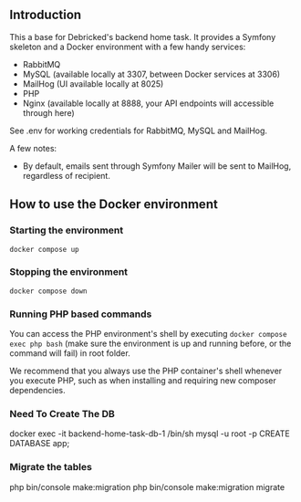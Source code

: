 ## Introduction
This a base for Debricked's backend home task. It provides a Symfony skeleton and a Docker environment with a few handy 
services:

- RabbitMQ
- MySQL (available locally at 3307, between Docker services at 3306)
- MailHog (UI available locally at 8025)
- PHP
- Nginx (available locally at 8888, your API endpoints will accessible through here)

See .env for working credentials for RabbitMQ, MySQL and MailHog.

A few notes:
- By default, emails sent through Symfony Mailer will be sent to MailHog, regardless of recipient.

## How to use the Docker environment
### Starting the environment
`docker compose up`

### Stopping the environment
`docker compose down`

### Running PHP based commands
You can access the PHP environment's shell by executing `docker compose exec php bash` (make sure the environment is up 
and running before, or the command will fail) in root folder.

We recommend that you always use the PHP container's shell whenever you execute PHP, such as when installing and 
requiring new composer dependencies.

### Need To Create The DB 
docker exec -it backend-home-task-db-1 /bin/sh
mysql -u root -p
CREATE DATABASE app;

### Migrate the tables 
php bin/console make:migration
php bin/console make:migration migrate
